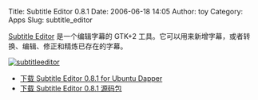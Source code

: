 Title: Subtitle Editor 0.8.1
Date: 2006-06-18 14:05
Author: toy
Category: Apps
Slug: subtitle_editor

[Subtitle Editor](http://kitone.free.fr/subtitleeditor/)
是一个编辑字幕的 GTK+2
工具。它可以用来新增字幕，或者转换、编辑、修正和精炼已存在的字幕。

[![subtitleeditor](http://static.flickr.com/54/169383741_987790b572_m.jpg)](http://www.flickr.com/photos/xxd/169383741/ "Photo Sharing")

- [下载 Subtitle Editor 0.8.1 for Ubuntu
Dapper](http://kitone.free.fr/subtitleeditor/files/subtitleeditor_0.8.1-0ubuntu1_i386.deb)  
- [下载 Subtitle Editor 0.8.1
源码包](http://kitone.free.fr/subtitleeditor/files/subtitleeditor-0.8.1.tar.gz)
